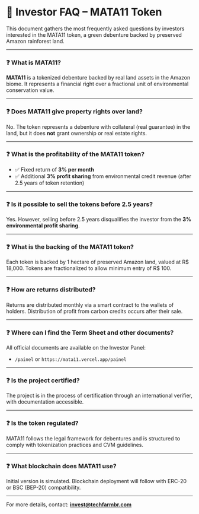 # 📘 Investor FAQ – MATA11 Token

This document gathers the most frequently asked questions by investors interested in the MATA11 token, a green debenture backed by preserved Amazon rainforest land.

---

### ❓ What is MATA11?
**MATA11** is a tokenized debenture backed by real land assets in the Amazon biome. It represents a financial right over a fractional unit of environmental conservation value.

---

### ❓ Does MATA11 give property rights over land?
No. The token represents a debenture with collateral (real guarantee) in the land, but it does **not** grant ownership or real estate rights.

---

### ❓ What is the profitability of the MATA11 token?
- ✅ Fixed return of **3% per month**
- ✅ Additional **3% profit sharing** from environmental credit revenue (after 2.5 years of token retention)

---

### ❓ Is it possible to sell the tokens before 2.5 years?
Yes. However, selling before 2.5 years disqualifies the investor from the **3% environmental profit sharing**.

---

### ❓ What is the backing of the MATA11 token?
Each token is backed by 1 hectare of preserved Amazon land, valued at R$ 18,000. Tokens are fractionalized to allow minimum entry of R$ 100.

---

### ❓ How are returns distributed?
Returns are distributed monthly via a smart contract to the wallets of holders. Distribution of profit from carbon credits occurs after their sale.

---

### ❓ Where can I find the Term Sheet and other documents?
All official documents are available on the Investor Panel:
- `/painel` or `https://mata11.vercel.app/painel`

---

### ❓ Is the project certified?
The project is in the process of certification through an international verifier, with documentation accessible.

---

### ❓ Is the token regulated?
MATA11 follows the legal framework for debentures and is structured to comply with tokenization practices and CVM guidelines.

---

### ❓ What blockchain does MATA11 use?
Initial version is simulated. Blockchain deployment will follow with ERC-20 or BSC (BEP-20) compatibility.

---

For more details, contact: **invest@techfarmbr.com**

